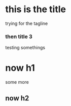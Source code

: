 # this is the title 
trying for the tagline

### then title 3

testing somethings

# now h1

some more

## now h2
